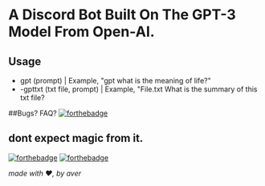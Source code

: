 # A Discord Bot Built On The GPT-3 Model From Open-AI.




## Usage
- gpt (prompt) | Example, "gpt what is the meaning of life?"
- -gpttxt (txt file, prompt) | Example, "File.txt What is the summary of this txt file?

##Bugs? FAQ?
[![forthebadge](https://forthebadge.com/images/badges/works-on-my-machine.svg)](https://forthebadge.com)

## dont expect magic from it. 

[![forthebadge](https://forthebadge.com/images/badges/0-percent-optimized.svg)](https://forthebadge.com) [![forthebadge](https://forthebadge.com/images/badges/made-with-python.svg)](https://forthebadge.com)

*made with ❤️, by aver*
